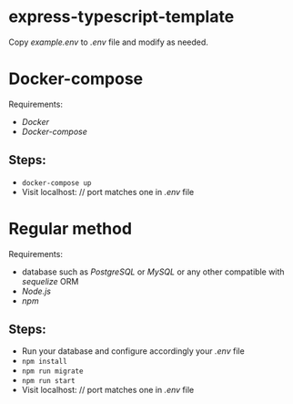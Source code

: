 # express-typescript-template

Copy *example.env* to *.env* file and modify as needed.

# Docker-compose
Requirements:
* *Docker*
* *Docker-compose*

## Steps:
* `docker-compose up`
* Visit localhost:<port> // port matches one in *.env* file

# Regular method
Requirements:
* database such as *PostgreSQL* or *MySQL* or any other compatible with *sequelize* ORM
* *Node.js*
* *npm*

## Steps:
* Run your database and configure accordingly your *.env* file
* `npm install`
* `npm run migrate`
* `npm run start`
* Visit localhost:<port> // port matches one in *.env* file